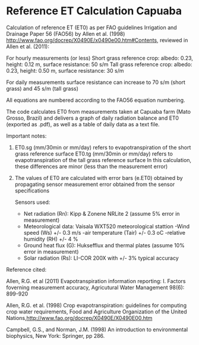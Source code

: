 # Reference ET Calculation Capuaba

Calculation of reference ET (ET0) as per FAO guidelines Irrigation and Drainage Paper 56 (FAO56) by Allen et al. (1998) http://www.fao.org/docrep/X0490E/x0490e00.htm#Contents, reviewed in Allen et al. (2011):

For hourly measurements (or less)
Short grass reference crop: albedo: 0.23, height: 0.12 m, surface resistance: 50 s/m
Tall grass reference crop: albedo: 0.23, height: 0.50 m, surface resistance: 30 s/m

For daily measurements surface resistance can increase to 70 s/m (short grass) and 45 s/m (tall grass)

All equations are numbered according to the FAO56 equation numbering.

The code calculates ET0 from measurements taken at Capuaba farm (Mato Grosso, Brazil) and delivers a graph of daily radiation balance and ET0 (exported as .pdf), as well as a table of daily data as a text file.

Important notes:

1) ET0.sg (mm/30min or mm/day) refers to evapotranspiration of the short grass reference surface
   ET0.tg (mm/30min or mm/day) refers to evapotranspiration of the tall grass reference surface
   In this calculation, these differences are minor (less than the measurement error)

2) The values of ET0 are calculated with error bars (e.ET0) obtained by propagating sensor measurement error obtained from the sensor specifications

   Sensors used:
    - Net radiation (Rn): Kipp & Zonene NRLite 2 (assume 5% error in measurement)
    - Meteorological data: Vaisala WXT520 meteorological stattion
      -Wind speed (Ws)        +/- 0.3 m/s
      -air temperature (Tair) +/- 0.3 oC
      -relative humidity (RH) +/- 4   %
    - Ground heat flux (G): Huksefflux and thermal plates (assume 10% error in measurement)
    - Solar radiation (Rs): LI-COR 200X with +/- 3% typical accuracy

Reference cited:

Allen, R.G. et al (2011) Evapotranspiration information reporting: I. Factors foverning measurement accuracy, Agricutural Water Management 98(6): 899-920

Allen, R.G. et al. (1998) Crop evapotranspiration: guidelines for computing crop water requirements, Food and Agriculture Organization of the United Nations,http://www.fao.org/docrep/X0490E/X0490E00.htm
   
Campbell, G.S., and Norman, J.M. (1998) An introduction to environmental biophysics, New York: Springer, pp 286.

